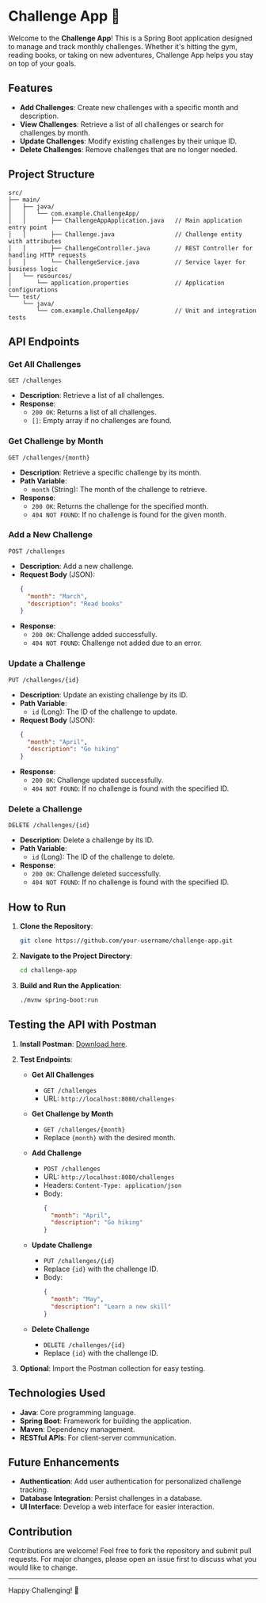 # Challenge App 📝 

Welcome to the **Challenge App**! This is a Spring Boot application designed to manage and track monthly challenges. Whether it's hitting the gym, reading books, or taking on new adventures, Challenge App helps you stay on top of your goals.

## Features

- **Add Challenges**: Create new challenges with a specific month and description.
- **View Challenges**: Retrieve a list of all challenges or search for challenges by month.
- **Update Challenges**: Modify existing challenges by their unique ID.
- **Delete Challenges**: Remove challenges that are no longer needed.

## Project Structure

```plaintext
src/
├── main/
│   ├── java/
│   │   └── com.example.ChallengeApp/
│   │       ├── ChallengeAppApplication.java   // Main application entry point
│   │       ├── Challenge.java                 // Challenge entity with attributes
│   │       ├── ChallengeController.java       // REST Controller for handling HTTP requests
│   │       └── ChallengeService.java          // Service layer for business logic
│   └── resources/
│       └── application.properties             // Application configurations
└── test/
    └── java/
        └── com.example.ChallengeApp/          // Unit and integration tests
```

## API Endpoints

### Get All Challenges

```http
GET /challenges
```

- **Description**: Retrieve a list of all challenges.
- **Response**:
  - `200 OK`: Returns a list of all challenges.
  - `[]`: Empty array if no challenges are found.

### Get Challenge by Month

```http
GET /challenges/{month}
```

- **Description**: Retrieve a specific challenge by its month.
- **Path Variable**: 
  - `month` (String): The month of the challenge to retrieve.
- **Response**:
  - `200 OK`: Returns the challenge for the specified month.
  - `404 NOT FOUND`: If no challenge is found for the given month.

### Add a New Challenge

```http
POST /challenges
```

- **Description**: Add a new challenge.
- **Request Body** (JSON):
  ```json
  {
    "month": "March",
    "description": "Read books"
  }
  ```
- **Response**:
  - `200 OK`: Challenge added successfully.
  - `404 NOT FOUND`: Challenge not added due to an error.

### Update a Challenge

```http
PUT /challenges/{id}
```

- **Description**: Update an existing challenge by its ID.
- **Path Variable**:
  - `id` (Long): The ID of the challenge to update.
- **Request Body** (JSON):
  ```json
  {
    "month": "April",
    "description": "Go hiking"
  }
  ```
- **Response**:
  - `200 OK`: Challenge updated successfully.
  - `404 NOT FOUND`: If no challenge is found with the specified ID.

### Delete a Challenge

```http
DELETE /challenges/{id}
```

- **Description**: Delete a challenge by its ID.
- **Path Variable**:
  - `id` (Long): The ID of the challenge to delete.
- **Response**:
  - `200 OK`: Challenge deleted successfully.
  - `404 NOT FOUND`: If no challenge is found with the specified ID.

## How to Run

1. **Clone the Repository**:
   ```bash
   git clone https://github.com/your-username/challenge-app.git
   ```
2. **Navigate to the Project Directory**:
   ```bash
   cd challenge-app
   ```
3. **Build and Run the Application**:
   ```bash
   ./mvnw spring-boot:run
   ```
## Testing the API with Postman

1. **Install Postman**: [Download here](https://www.postman.com/downloads/).

2. **Test Endpoints**:

   - **Get All Challenges**
     - `GET /challenges`
     - URL: `http://localhost:8080/challenges`

   - **Get Challenge by Month**
     - `GET /challenges/{month}`
     - Replace `{month}` with the desired month.

   - **Add Challenge**
     - `POST /challenges`
     - URL: `http://localhost:8080/challenges`
     - Headers: `Content-Type: application/json`
     - Body:
       ```json
       {
         "month": "April",
         "description": "Go hiking"
       }
       ```

   - **Update Challenge**
     - `PUT /challenges/{id}`
     - Replace `{id}` with the challenge ID.
     - Body:
       ```json
       {
         "month": "May",
         "description": "Learn a new skill"
       }
       ```

   - **Delete Challenge**
     - `DELETE /challenges/{id}`
     - Replace `{id}` with the challenge ID.

3. **Optional**: Import the Postman collection for easy testing.


## Technologies Used

- **Java**: Core programming language.
- **Spring Boot**: Framework for building the application.
- **Maven**: Dependency management.
- **RESTful APIs**: For client-server communication.

## Future Enhancements

- **Authentication**: Add user authentication for personalized challenge tracking.
- **Database Integration**: Persist challenges in a database.
- **UI Interface**: Develop a web interface for easier interaction.

## Contribution

Contributions are welcome! Feel free to fork the repository and submit pull requests. For major changes, please open an issue first to discuss what you would like to change.

---

Happy Challenging! 🚀 



